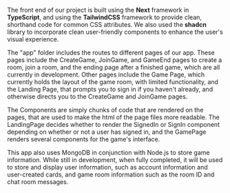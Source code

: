 The front end of our project is built using the **Next** framework in **TypeScript**, and using the **TailwindCSS** framework to provide clean, shorthand code for common CSS attributes. 
We also used the **shadcn** library to incorporate clean user-friendly components to enhance the user's visual experience.

The "app" folder includes the routes to different pages of our app. These pages include the CreateGame, JoinGame, and GameEnd pages to create a room, join a room, and the ending page
after a finished game, which are all currently in development. Other pages include the Game Page, which currently holds the layout of the game room, with limited functionality, and the
Landing Page, that prompts you to sign in if you haven't already, and otherwise directs you to the CreateGame and JoinGame pages.

The Components are simply chunks of code that are rendered on the pages, that are used to make the html of the page files more readable. The LandingPage decides whether to render the 
SignedIn or SignIn component depending on whether or not a user has signed in, and the GamePage renders several components for the game's interface.

This app also uses MongoDB in conjunction with Node.js to store game information. While still in development, when fully completed, it will be used to store and display user information, 
such as account information and user-created cards, and game room information such as the room ID and chat room messages.
